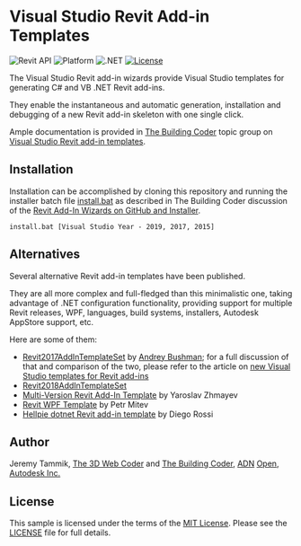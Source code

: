 # Visual Studio Revit Add-in Templates

![Revit API](https://img.shields.io/badge/Revit%20API-2022-blue.svg)
![Platform](https://img.shields.io/badge/platform-Windows-lightgray.svg)
![.NET](https://img.shields.io/badge/.NET-4.8-blue.svg)
[![License](http://img.shields.io/:license-mit-blue.svg)](http://opensource.org/licenses/MIT)

The Visual Studio Revit add-in wizards provide Visual Studio templates for generating C# and VB .NET Revit add-ins.

They enable the instantaneous and automatic generation, installation and debugging of a new Revit add-in skeleton with one single click.

Ample documentation is provided in [The Building Coder](http://thebuildingcoder.typepad.com) topic group
on [Visual Studio Revit add-in templates](http://thebuildingcoder.typepad.com/blog/about-the-author.html#5.20).


## Installation

Installation can be accomplished by cloning this repository and running the installer batch
file [install.bat](install.bat) as described in The Building Coder discussion of
the [Revit Add-In Wizards on GitHub and Installer](http://thebuildingcoder.typepad.com/blog/2015/08/revit-add-in-wizard-github-installer.html).

```
install.bat [Visual Studio Year - 2019, 2017, 2015]
```

## Alternatives

Several alternative Revit add-in templates have been published.

They are all more complex and full-fledged than this minimalistic one, taking advantage of .NET configuration functionality, providing support for multiple Revit releases, WPF, languages, build systems, installers, Autodesk AppStore support, etc.

Here are some of them:

- [Revit2017AddInTemplateSet](https://github.com/Andrey-Bushman/Revit2017AddInTemplateSet) 
  by [Andrey Bushman](https://github.com/Andrey-Bushman);
  for a full discussion of that and comparison of the two, please refer to the article 
  on [new Visual Studio templates for Revit add-ins](http://thebuildingcoder.typepad.com/blog/2017/02/new-visual-studio-2015-templates-for-revit-add-ins.html)
- [Revit2018AddInTemplateSet](https://thebuildingcoder.typepad.com/blog/2017/09/revit-20181-nuget-packages-rooms-and-views-in-forge.html#3)
- [Multi-Version Revit Add-In Template](https://thebuildingcoder.typepad.com/blog/2018/07/vacation-and-multi-version-revit-add-in-template.html#2)
  by Yaroslav Zhmayev  
- [Revit WPF Template](https://thebuildingcoder.typepad.com/blog/2020/01/revit-wpf-add-ins-and-template.html#3)
  by Petr Mitev
- [Hellpie dotnet Revit add-in template](https://thebuildingcoder.typepad.com/blog/2020/11/bim360-management-dotnet-template-and-prism-goodies.html#4)
  by Diego Rossi 

## Author

Jeremy Tammik,
[The 3D Web Coder](http://the3dwebcoder.typepad.com) and
[The Building Coder](http://thebuildingcoder.typepad.com),
[ADN](http://www.autodesk.com/adn)
[Open](http://www.autodesk.com/adnopen),
[Autodesk Inc.](http://www.autodesk.com)


## License

This sample is licensed under the terms of the [MIT License](http://opensource.org/licenses/MIT).
Please see the [LICENSE](LICENSE) file for full details.